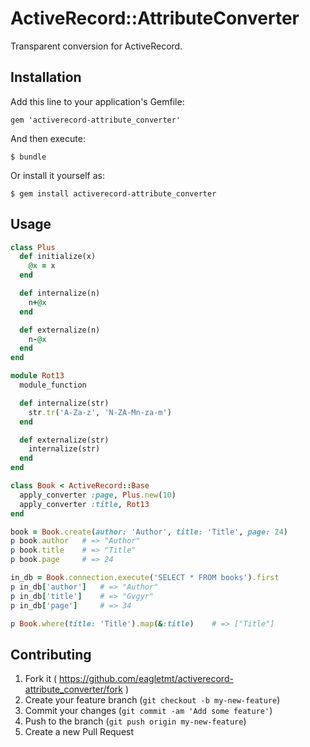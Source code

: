 # ActiveRecord::AttributeConverter

Transparent conversion for ActiveRecord.

## Installation

Add this line to your application's Gemfile:

    gem 'activerecord-attribute_converter'

And then execute:

    $ bundle

Or install it yourself as:

    $ gem install activerecord-attribute_converter

## Usage

```ruby
class Plus
  def initialize(x)
    @x = x
  end

  def internalize(n)
    n+@x
  end

  def externalize(n)
    n-@x
  end
end

module Rot13
  module_function

  def internalize(str)
    str.tr('A-Za-z', 'N-ZA-Mn-za-m')
  end

  def externalize(str)
    internalize(str)
  end
end

class Book < ActiveRecord::Base
  apply_converter :page, Plus.new(10)
  apply_converter :title, Rot13
end
```

```ruby
book = Book.create(author: 'Author', title: 'Title', page: 24)
p book.author   # => "Author"
p book.title    # => "Title"
p book.page     # => 24

in_db = Book.connection.execute('SELECT * FROM books').first
p in_db['author']   # => "Author"
p in_db['title']    # => "Gvgyr"
p in_db['page']     # => 34

p Book.where(title: 'Title').map(&:title)    # => ["Title"]
```

## Contributing

1. Fork it ( https://github.com/eagletmt/activerecord-attribute_converter/fork )
2. Create your feature branch (`git checkout -b my-new-feature`)
3. Commit your changes (`git commit -am 'Add some feature'`)
4. Push to the branch (`git push origin my-new-feature`)
5. Create a new Pull Request
